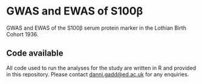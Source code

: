 # GWAS and EWAS of S100β

GWAS and EWAS of the S100β serum protein marker in the Lothian Birth Cohort 1936.

## Code available

All code used to run the analyses for the study are written in R and provided in this repository. Please contact danni.gadd@ed.ac.uk for any enquiries. 
